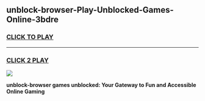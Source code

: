 
## unblock-browser-Play-Unblocked-Games-Online-3bdre
<h3>
<a href="https://premium76.site?title=unblock-browser&ref=25A">CLICK TO PLAY</a></h3>
<hr>

<h3>
<a href="https://premium76.site?title=unblock-browser&ref=25A">CLICK 2 PLAY</a>
  
</h3>

<a href="https://premium76.site?title=unblock-browser&ref=25A"><img src="https://clearcache.store/games.png"></a>


**unblock-browser games unblocked: Your Gateway to Fun and Accessible Online Gaming**
